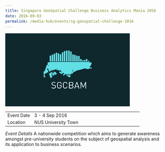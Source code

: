 ```yaml
---
title: Singapore GeoSpatial Challenge Business Analytics Mania 2016
date: 2016-09-03
permalink: /media-hub/events/sg-geospatial-challenge-2016
---
```

![Singapore GeoSpatial Challenge Business Analytics Mania 2016](/images/media-hub/events/till-2020/SG-geospatial-challenge-2016.png) 

<table style="width:100%">
  <tr>
    <td style="width:20%">Event Date</td>	
    <td style="width:80%">3 - 4 Sep 2016</td>	
  </tr>
  <tr>
	<td>Location</td>
	<td>NUS University Town</td>	
  </tr>
</table>	

*Event Details*
A nationwide competition which aims to generate awareness amongst pre-university students on the subject of geospatial analysis and its application to business scenarios.